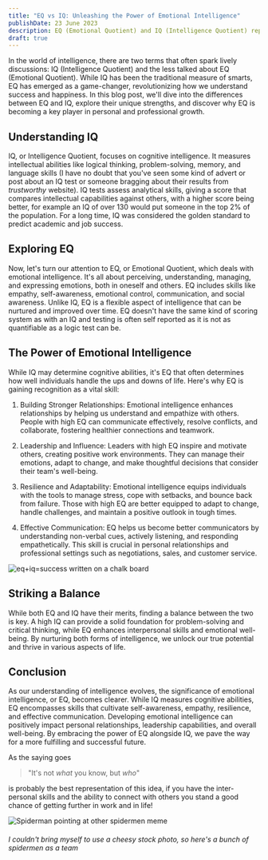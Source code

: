 ```yaml
---
title: "EQ vs IQ: Unleashing the Power of Emotional Intelligence"
publishDate: 23 June 2023
description: EQ (Emotional Quotient) and IQ (Intelligence Quotient) represent different facets of intelligence, with EQ focusing on emotional intelligence and IQ emphasizing cognitive abilities, and understanding the importance of developing both can lead to personal and professional success.
draft: true
---
```


In the world of intelligence, there are two terms that often spark lively discussions: IQ (Intelligence Quotient) and the less talked about EQ (Emotional Quotient). While IQ has been the traditional measure of smarts, EQ has emerged as a game-changer, revolutionizing how we understand success and happiness. In this blog post, we'll dive into the differences between EQ and IQ, explore their unique strengths, and discover why EQ is becoming a key player in personal and professional growth.

## Understanding IQ

IQ, or Intelligence Quotient, focuses on cognitive intelligence. It measures intellectual abilities like logical thinking, problem-solving, memory, and language skills (I have no doubt that you've seen some kind of advert or post about an IQ test or someone bragging about their results from *trustworthy* website). IQ tests assess analytical skills, giving a score that compares intellectual capabilities against others, with a higher score being better, for example an IQ of over 130 would put someone in the top 2% of the population. For a long time, IQ was considered the golden standard to predict academic and job success.

## Exploring EQ

Now, let's turn our attention to EQ, or Emotional Quotient, which deals with emotional intelligence. It's all about perceiving, understanding, managing, and expressing emotions, both in oneself and others. EQ includes skills like empathy, self-awareness, emotional control, communication, and social awareness. Unlike IQ, EQ is a flexible aspect of intelligence that can be nurtured and improved over time. EQ doesn't have the same kind of scoring system as with an IQ and testing is often self reported as it is not as quantifiable as a logic test can be.

## The Power of Emotional Intelligence

While IQ may determine cognitive abilities, it's EQ that often determines how well individuals handle the ups and downs of life. Here's why EQ is gaining recognition as a vital skill:

1. Building Stronger Relationships: Emotional intelligence enhances relationships by helping us understand and empathize with others. People with high EQ can communicate effectively, resolve conflicts, and collaborate, fostering healthier connections and teamwork.

2. Leadership and Influence: Leaders with high EQ inspire and motivate others, creating positive work environments. They can manage their emotions, adapt to change, and make thoughtful decisions that consider their team's well-being.

3. Resilience and Adaptability: Emotional intelligence equips individuals with the tools to manage stress, cope with setbacks, and bounce back from failure. Those with high EQ are better equipped to adapt to change, handle challenges, and maintain a positive outlook in tough times.

4. Effective Communication: EQ helps us become better communicators by understanding non-verbal cues, actively listening, and responding empathetically. This skill is crucial in personal relationships and professional settings such as negotiations, sales, and customer service.

![eq+iq=success written on a chalk board](/assets/blog/eq+iq.png)

## Striking a Balance

While both EQ and IQ have their merits, finding a balance between the two is key. A high IQ can provide a solid foundation for problem-solving and critical thinking, while EQ enhances interpersonal skills and emotional well-being. By nurturing both forms of intelligence, we unlock our true potential and thrive in various aspects of life.

## Conclusion

As our understanding of intelligence evolves, the significance of emotional intelligence, or EQ, becomes clearer. While IQ measures cognitive abilities, EQ encompasses skills that cultivate self-awareness, empathy, resilience, and effective communication. Developing emotional intelligence can positively impact personal relationships, leadership capabilities, and overall well-being. By embracing the power of EQ alongside IQ, we pave the way for a more fulfilling and successful future.

As the saying goes
> "It's not *what* you know, but *who*"

is probably the best representation of this idea, if you have the inter-personal skills and the ability to connect with others you stand a good chance of getting further in work and in life!

![Spiderman pointing at other spidermen meme](/assets/blog/spidermanMeme.png)

###### I couldn't bring myself to use a cheesy stock photo, so here's a bunch of spidermen as a team
